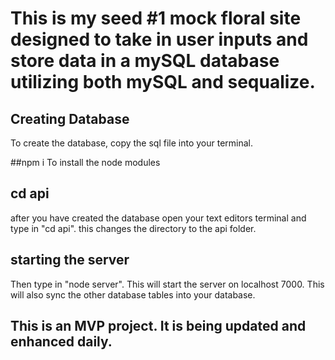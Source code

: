 # This is my seed  #1 mock floral site designed to take in user inputs and store data in a mySQL database utilizing both mySQL and sequalize.

## Creating Database
To create the database, copy the sql file into your terminal. 

##npm i
To install the node modules

## cd api
after you have created the database open your text editors terminal and type in "cd api". this changes the directory to the api folder.

## starting the server 
Then type in "node server". This will start the server on localhost 7000. This will also sync the other database tables into your database. 

## This is an MVP project. It is being updated and enhanced daily.

